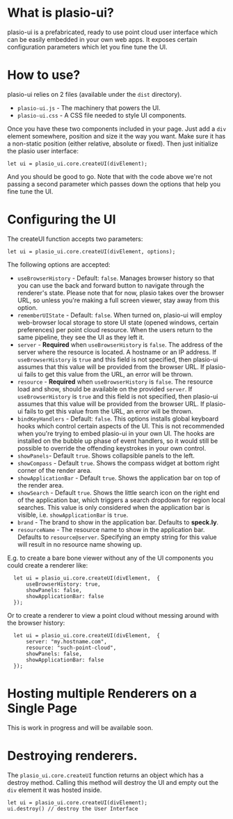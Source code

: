 # What is plasio-ui?

plasio-ui is a prefabricated, ready to use point cloud user interface which can be easily embedded in your own web apps.  It exposes certain configuration parameters which let you fine tune the UI.

# How to use?

plasio-ui relies on 2 files (available under the `dist` directory).

 - `plasio-ui.js` - The machinery that powers the UI.
 - `plasio-ui.css` - A CSS file needed to style UI components.

Once you have these two components included in your page.  Just add a `div` element somewhere, position and size it the way you want.  Make sure it has a non-static position (either relative, absolute or fixed).  Then just initialize the plasio user interface:

    let ui = plasio_ui.core.createUI(divElement);

And you should be good to go.  Note that with the code above we're not passing a second parameter which passes down the options that help you fine tune the UI.

# Configuring the UI
The createUI function accepts two parameters:

    let ui = plasio_ui.core.createUI(divElement, options);

The following options are accepted:

 - `useBrowserHistory` - Default: `false`. Manages browser history so that you can use the back and forward button to navigate through the renderer's state.   Please note that for now, plasio takes over the browser URL, so unless you're making a full screen viewer, stay away from this option.
 - `rememberUIState` - Default: `false`.  When turned on, plasio-ui will employ web-browser local storage to store UI state (opened windows, certain preferences) per point cloud resource.  When the users return to the same pipeline, they see the UI as they left it.
 - `server` - **Required** when `useBrowserHistory` is `false`. The address of the server where the resource is located.  A hostname or an IP address.  If `useBrowserHistory` is `true` and this field is not specified, then plasio-ui assumes that this value will be provided from the browser URL.  If plasio-ui fails to get this value from the URL, an error will be thrown.
 - `resource` - **Required** when `useBrowserHistory` is `false`.  The resource load and show, should be available on the provided `server`.  If `useBrowserHistory` is `true` and this field is not specified, then plasio-ui assumes that this value will be provided from the browser URL.  If plasio-ui fails to get this value from the URL, an error will be thrown.
 - `bindKeyHandlers`  - Default: `false`.  This options installs global keyboard hooks which control certain aspects of the UI.  This is not recommended when you're trying to embed plasio-ui in your own UI.  The hooks are installed on the bubble up phase of event handlers, so it would still be possible to override the offending keystrokes in your own control.
 - `showPanels`- Default `true`. Shows collapsible panels to the left.
 - `showCompass` - Default `true`. Shows the compass widget at bottom right corner of the render area.
 - `showApplicationBar` - Default `true`.  Shows the application bar on top of the render area.
 - `showSearch` - Default `true`.  Shows the little search icon on the right end of the application bar, which triggers a search dropdown for region local searches.  This value is only considered when the application bar is visible, i.e.  `showApplicationBar` is `true`.
 - `brand` - The brand to show in the application bar. Defaults to **speck.ly**.
 - `resourceName` - The resource name to show in the application bar.  Defaults to `resource@server`. Specifying an empty string for this value will result in no resource name showing up.

E.g. to create a bare bone viewer without any of the UI components you could create a renderer like:

      let ui = plasio_ui.core.createUI(divElement,  {
          useBrowserHistory: true,
          showPanels: false,
          showApplicationBar: false
      });

Or to create a renderer to view a point cloud without messing around with the browser history:

      let ui = plasio_ui.core.createUI(divElement,  {
          server: "my.hostname.com",
          resource: "such-point-cloud",
          showPanels: false,
          showApplicationBar: false
      });

# Hosting multiple Renderers on a Single Page

This is work in progress and will be available soon.


# Destroying renderers.

The `plasio_ui.core.createUI` function returns an object which has a destroy method.  Calling this method will destroy
the UI and empty out the `div` element it was hosted inside.

    let ui = plasio_ui.core.createUI(divElement);
    ui.destroy() // destroy the User Interface

